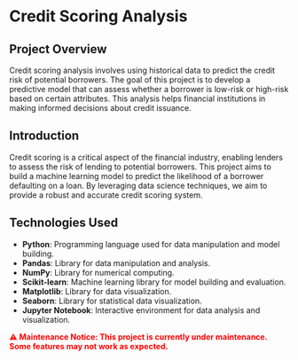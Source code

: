 # Credit Scoring Analysis

## Project Overview
Credit scoring analysis involves using historical data to predict the credit risk of potential borrowers. The goal of this project is to develop a predictive model that can assess whether a borrower is low-risk or high-risk based on certain attributes. This analysis helps financial institutions in making informed decisions about credit issuance.

## Introduction
Credit scoring is a critical aspect of the financial industry, enabling lenders to assess the risk of lending to potential borrowers. This project aims to build a machine learning model to predict the likelihood of a borrower defaulting on a loan. By leveraging data science techniques, we aim to provide a robust and accurate credit scoring system.

## Technologies Used
- **Python**: Programming language used for data manipulation and model building.
- **Pandas**: Library for data manipulation and analysis.
- **NumPy**: Library for numerical computing.
- **Scikit-learn**: Machine learning library for model building and evaluation.
- **Matplotlib**: Library for data visualization.
- **Seaborn**: Library for statistical data visualization.
- **Jupyter Notebook**: Interactive environment for data analysis and visualization.

<!-- Colored Maintenance Message -->
<p style="color:red; font-weight:bold;">⚠️ Maintenance Notice: This project is currently under maintenance. Some features may not work as expected.</p>
